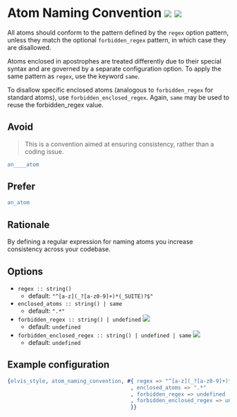 # Atom Naming Convention [![](https://img.shields.io/badge/since-1.0.0-blue)](https://github.com/inaka/elvis_core/releases/tag/1.0.0) ![](https://img.shields.io/badge/BEAM-yes-orange)

All atoms should conform to the pattern defined by the `regex` option pattern, unless they match the
optional `forbidden_regex` pattern, in which case they are disallowed.

Atoms enclosed in apostrophes are treated differently due to their special syntax and are governed
by a separate configuration option. To apply the same pattern as `regex`, use the keyword `same`.

To disallow specific enclosed atoms (analogous to `forbidden_regex` for standard atoms),
use `forbidden_enclosed_regex`. Again, `same` may be used to reuse the forbidden_regex value.

## Avoid

> This is a convention aimed at ensuring consistency, rather than a coding issue.

```erlang
an____atom
```

## Prefer

```erlang
an_atom
```

## Rationale

By defining a regular expression for naming atoms you increase consistency across your codebase.

## Options

- `regex :: string()`
  - default: `"^[a-z](_?[a-z0-9]+)*(_SUITE)?$"`
- `enclosed_atoms :: string() | same`
  - default: `".*"`
- `forbidden_regex :: string() | undefined` [![](https://img.shields.io/badge/since-4.0.0-blue)](https://github.com/inaka/elvis_core/releases/tag/4.0.0)
  - default: `undefined`
- `forbidden_enclosed_regex :: string() | undefined | same` [![](https://img.shields.io/badge/since-4.0.0-blue)](https://github.com/inaka/elvis_core/releases/tag/4.0.0)
  - default: `undefined`

## Example configuration

```erlang
{elvis_style, atom_naming_convention, #{ regex => "^[a-z](_?[a-z0-9]+)*(_SUITE)?$"
                                       , enclosed_atoms => ".*"
                                       , forbidden_regex => undefined
                                       , forbidden_enclosed_regex => undefined
                                       }}
```
